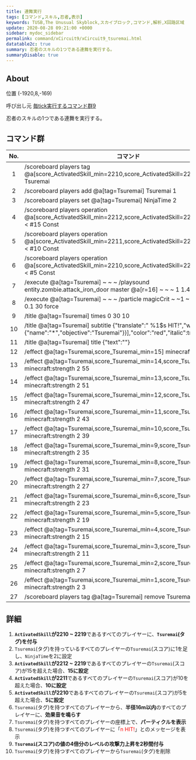```yaml
---
title: 連舞実行
tags: [コマンド,スキル,忍者,表示]
keywords: TUSB,The Unusual Skyblock,スカイブロック,コマンド,解析,X回路区域
update: 2020-08-28 09:21:00 +0000
sidebar: mydoc_sidebar
permalink: command/xCircuit9/xCircuit9_tsuremai.html
datatable2c: true
summary: 忍者のスキルの1つである連舞を実行する。
summaryDisable: true
---
```


## About

<span class="tagYellow">位置</span> (-1920,8,-169)

<span class="tagBlack">呼び出し元</span> [毎tick実行するコマンド群9]({{site.baseurl}}/command/xCircuit9/xCircuit9_command.html)

忍者のスキルの1つである連舞を実行する。

## コマンド群

<div class="datatable2c-begin"></div>

|No.|コマンド|
|:-:|-|
|1|/scoreboard players tag @a[score_ActivatedSkill_min=2210,score_ActivatedSkill=2219] add Tsuremai|
|2|/scoreboard players add @a[tag=Tsuremai] Tsuremai 1|
|3|/scoreboard players set @a[tag=Tsuremai] NinjaTime 2|
|4|/scoreboard players operation @a[score_ActivatedSkill_min=2212,score_ActivatedSkill=2219] Tsuremai < #15 Const|
|5|/scoreboard players operation @a[score_ActivatedSkill_min=2211,score_ActivatedSkill=2211] Tsuremai < #10 Const|
|6|/scoreboard players operation @a[score_ActivatedSkill_min=2210,score_ActivatedSkill=2210] Tsuremai < #5 Const|
|7|/execute @a[tag=Tsuremai] ~ ~ ~ /playsound entity.zombie.attack_iron_door master @a[r=16] ~ ~ ~ 1 1.4 0|
|8|/execute @a[tag=Tsuremai] ~ ~ ~ /particle magicCrit ~ ~1 ~ 0.5 0.5 0.5 0.1 30 force|
|9|/title @a[tag=Tsuremai] times 0 30 10|
|10|/title @a[tag=Tsuremai] subtitle {"translate":"                          %1$s HIT!","with":[{"score":{"name":"*","objective":"Tsuremai"}}],"color":"red","italic":true,"bold":true}|
|11|/title @a[tag=Tsuremai] title {"text":""}|
|12|/effect @a[tag=Tsuremai,score_Tsuremai_min=15] minecraft:strength 2 59|
|13|/effect @a[tag=Tsuremai,score_Tsuremai_min=14,score_Tsuremai=14] minecraft:strength 2 55|
|14|/effect @a[tag=Tsuremai,score_Tsuremai_min=13,score_Tsuremai=13] minecraft:strength 2 51|
|15|/effect @a[tag=Tsuremai,score_Tsuremai_min=12,score_Tsuremai=12] minecraft:strength 2 47|
|16|/effect @a[tag=Tsuremai,score_Tsuremai_min=11,score_Tsuremai=11] minecraft:strength 2 43|
|17|/effect @a[tag=Tsuremai,score_Tsuremai_min=10,score_Tsuremai=10] minecraft:strength 2 39|
|18|/effect @a[tag=Tsuremai,score_Tsuremai_min=9,score_Tsuremai=9] minecraft:strength 2 35|
|19|/effect @a[tag=Tsuremai,score_Tsuremai_min=8,score_Tsuremai=8] minecraft:strength 2 31|
|20|/effect @a[tag=Tsuremai,score_Tsuremai_min=7,score_Tsuremai=7] minecraft:strength 2 27|
|21|/effect @a[tag=Tsuremai,score_Tsuremai_min=6,score_Tsuremai=6] minecraft:strength 2 23|
|22|/effect @a[tag=Tsuremai,score_Tsuremai_min=5,score_Tsuremai=5] minecraft:strength 2 19|
|23|/effect @a[tag=Tsuremai,score_Tsuremai_min=4,score_Tsuremai=4] minecraft:strength 2 15|
|24|/effect @a[tag=Tsuremai,score_Tsuremai_min=3,score_Tsuremai=3] minecraft:strength 2 11|
|25|/effect @a[tag=Tsuremai,score_Tsuremai_min=2,score_Tsuremai=2] minecraft:strength 2 7|
|26|/effect @a[tag=Tsuremai,score_Tsuremai_min=1,score_Tsuremai=1] minecraft:strength 2 3|
|27|/scoreboard players tag @a[tag=Tsuremai] remove Tsuremai|

<div class="datatable2c-end"></div>

## 詳細

1. **`ActivatedSkill`が2210 ~ 2219**であるすべてのプレイヤーに、**`Tsuremai`(タグ)を付与**
2. `Tsuremai`(タグ)を持っているすべてのプレイヤーの`Tsuremai`(スコア)に1を足し、`NinjaTime`を2に設定
3. **`ActivatedSkill`が2212 ~ 2219**であるすべてのプレイヤーの`Tsuremai`(スコア)が15を超えた場合、**15に設定**
4. **`ActivatedSkill`が2211**であるすべてのプレイヤーの`Tsuremai`(スコア)が10を超えた場合、**10に設定**
5. **`ActivatedSkill`が2210**であるすべてのプレイヤーの`Tsuremai`(スコア)が5を超えた場合、**5に設定**
6. `Tsuremai`(タグ)を持つすべてのプレイヤーから、**半径16m以内**のすべてのプレイヤーに、**効果音を鳴らす**
7. `Tsuremai`(タグ)を持つすべてのプレイヤーの座標上で、**パーティクルを表示**
8. `Tsuremai`(タグ)を持つすべてのプレイヤーに「<span style="color:red;bold:true;italic:true;">n HIT!</span>」とのメッセージを表示
9. **`Tsuremai`(スコア)の値の4倍分のレベルの攻撃力上昇を2秒間付与**
10. `Tsuremai`(タグ)を持つすべてのプレイヤーから`Tsuremai`(タグ)を削除
